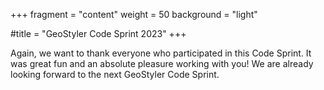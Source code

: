 +++
fragment = "content"
weight = 50
background = "light"

#title = "GeoStyler Code Sprint 2023"
+++

Again, we want to thank everyone who participated in this Code Sprint. It was great fun and an absolute pleasure working with you! We are already looking forward to the next GeoStyler Code Sprint.

